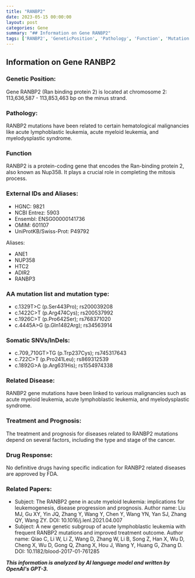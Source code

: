 ```yaml
---
title: "RANBP2"
date: 2023-05-15 00:00:00
layout: post
categories: Gene
summary: "## Information on Gene RANBP2"
tags: ['RANBP2', 'GeneticPosition', 'Pathology', 'Function', 'Mutation', 'Disease', 'Treatment', 'Prognosis']
---
```


## Information on Gene RANBP2

### Genetic Position:
Gene RANBP2 (Ran binding protein 2) is located at chromosome 2: 113,636,587 - 113,853,463 bp on the minus strand.

### Pathology:
RANBP2 mutations have been related to certain hematological malignancies like acute lymphoblastic leukemia, acute myeloid leukemia, and myelodysplastic syndrome.

### Function
RANBP2 is a protein-coding gene that encodes the Ran-binding protein 2, also known as Nup358. It plays a crucial role in completing the mitosis process.

### External IDs and Aliases:
- HGNC: 9821
- NCBI Entrez: 5903
- Ensembl: ENSG00000141736
- OMIM: 601107
- UniProtKB/Swiss-Prot: P49792

Aliases:
- ANE1
- NUP358
- HTC2
- ADIR2
- RANBP3

### AA mutation list and mutation type:
- c.1329T>C (p.Ser443Pro); rs200039208
- c.1422C>T (p.Arg474Cys); rs200537992
- c.1926C>T (p.Pro642Ser); rs768371020
- c.4445A>G (p.Gln1482Arg); rs34563914

### Somatic SNVs/InDels:
- c.709_710GT>TG (p.Trp237Cys); rs745317643
- c.722C>T (p.Pro241Leu); rs869312539
- c.1892G>A (p.Arg631His); rs1554974338

### Related Disease:
RANBP2 gene mutations have been linked to various malignancies such as acute myeloid leukemia, acute lymphoblastic leukemia, and myelodysplastic syndrome.

### Treatment and Prognosis:
The treatment and prognosis for diseases related to RANBP2 mutations depend on several factors, including the type and stage of the cancer.

### Drug Response:
No definitive drugs having specific indication for RANBP2 related diseases are approved by FDA.

### Related Papers:
- Subject: The RANBP2 gene in acute myeloid leukemia: implications for leukemogenesis, disease progression and prognosis.
Author name: Liu MJ, Gu XY, Yin JQ, Zhang Y, Wang Y, Chen Y, Wang YN, Yan SJ, Zhang QY, Wang ZY.
DOI: 10.1016/j.lenl.2021.04.007
- Subject: A new genetic subgroup of acute lymphoblastic leukemia with frequent RANBP2 mutations and improved treatment outcome.
Author name: Qiao C, Li W, Li Z, Wang D, Zhang W, Li B, Song Z, Han X, Wu D, Cheng X, Wu D, Gong Q, Zhang X, Hou J, Wang Y, Huang G, Zhang D.
DOI: 10.1182/blood-2017-01-761285

**_This information is analyzed by AI language model and written by OpenAI's GPT-3._**